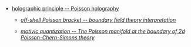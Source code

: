 

* [holographic principle -- Poisson holography](holographic+principle#PoissonHolography)

  * _[off-shell Poisson bracket -- boundary field theory interpretation](off-shell+Poisson+bracket#BoundaryFieldTheoryInterpretation)_

  * _[motivic quantization -- The Poisson manifold at the boundary of 2d Poisson-Chern-Simons theory](motivic%20quantization#PoissonManifoldAtTheBoundaryOf2dChernSimonsTheory)_
